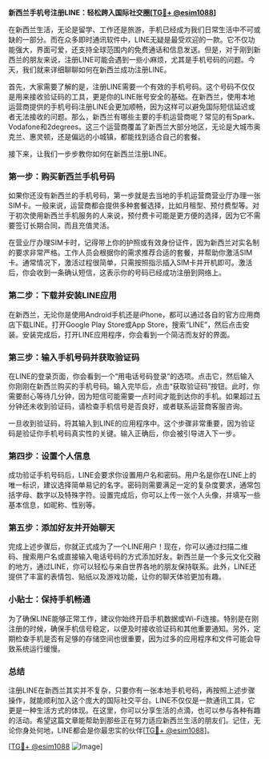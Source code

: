 **新西兰手机号注册LINE：轻松跨入国际社交圈[[TG💪+ @esim1088](https://t.me/s/esim1088)]**

在新西兰生活，无论是留学、工作还是旅游，手机已经成为我们日常生活中不可或缺的一部分。而在众多即时通讯软件中，LINE无疑是最受欢迎的一款。它不仅功能强大，界面可爱，还支持全球范围内的免费通话和信息发送。但是，对于刚到新西兰的朋友来说，注册LINE可能会遇到一些小麻烦，尤其是手机号码的问题。今天，我们就来详细聊聊如何在新西兰成功注册LINE。

首先，大家需要了解的是，注册LINE需要一个有效的手机号码。这个号码不仅仅是用来接收验证码的工具，更是你的LINE账号安全的基础。在新西兰，使用本地运营商提供的手机号码注册LINE会更加顺畅，因为这样可以避免国际短信延迟或者无法接收的问题。那么，新西兰有哪些主要的手机运营商呢？常见的有Spark、Vodafone和2degrees。这三个运营商覆盖了新西兰大部分地区，无论是大城市奥克兰、惠灵顿，还是偏远的小城镇，都能找到适合自己的套餐。

接下来，让我们一步步教你如何在新西兰注册LINE。

### 第一步：购买新西兰手机号码

如果你还没有新西兰的手机号码，第一步就是去当地的手机运营商营业厅办理一张SIM卡。一般来说，运营商都会提供多种套餐选择，比如月租型、预付费型等。对于初次使用新西兰手机服务的人来说，预付费卡可能是更方便的选择，因为它不需要签订长期合同，而且充值灵活。

在营业厅办理SIM卡时，记得带上你的护照或有效身份证件，因为新西兰对实名制的要求非常严格。工作人员会根据你的需求推荐合适的套餐，并帮助你激活SIM卡。通常情况下，激活过程很简单，只需按照指示插入SIM卡并开机即可。激活后，你会收到一条确认短信，这表示你的号码已经成功注册到网络上。

### 第二步：下载并安装LINE应用

在新西兰，无论你是使用Android手机还是iPhone，都可以通过各自的官方应用商店下载LINE。打开Google Play Store或App Store，搜索“LINE”，然后点击安装。安装完成后，打开LINE应用程序，你会看到一个简洁而友好的界面。

### 第三步：输入手机号码并获取验证码

在LINE的登录页面，你会看到一个“用电话号码登录”的选项。点击它，然后输入你刚刚在新西兰购买的手机号码。输入完毕后，点击“获取验证码”按钮。此时，你需要耐心等待几分钟，因为短信可能需要一点时间才能到达你的手机。如果超过五分钟还未收到验证码，请检查手机信号是否良好，或者联系运营商客服咨询。

一旦收到验证码，将其输入到LINE的应用程序中。这个步骤非常重要，因为验证码是验证你手机号码真实性的关键。输入正确后，你会被引导进入下一步。

### 第四步：设置个人信息

成功验证手机号码后，LINE会要求你设置用户名和密码。用户名是你在LINE上的唯一标识，建议选择简单易记的名字。密码则需要满足一定的复杂度要求，通常包括字母、数字以及特殊字符。设置完成后，你可以上传一张个人头像，并填写一些基本信息，如昵称、性别等。

### 第五步：添加好友并开始聊天

完成上述步骤后，你就正式成为了一个LINE用户！现在，你可以通过扫描二维码、搜索用户名或直接输入电话号码的方式添加好友。新西兰是一个多元文化交融的地方，通过LINE，你可以轻松与来自世界各地的朋友保持联系。此外，LINE还提供了丰富的表情包、贴纸以及游戏功能，让你的聊天体验更加有趣。

### 小贴士：保持手机畅通

为了确保LINE能够正常工作，建议你始终开启手机数据或Wi-Fi连接。特别是在刚注册的时候，确保手机信号稳定，以便及时接收验证码和其他重要通知。另外，定期检查手机是否有足够的存储空间也很重要，因为过多的应用程序和文件可能会导致系统运行缓慢。

### 总结

注册LINE在新西兰其实并不复杂，只要你有一张本地手机号码，再按照上述步骤操作，就能顺利加入这个庞大的国际社交平台。LINE不仅仅是一款通讯工具，它更是一种生活方式的体现。在这里，你可以分享生活的点滴，也可以参与各种有趣的活动。希望这篇文章能帮助到那些正在努力适应新西兰生活的朋友们。记住，无论你身处何地，LINE都会是你最忠实的伙伴[[TG💪+ @esim1088](https://t.me/s/esim1088)]。

[[TG💪+ @esim1088](https://t.me/s/esim1088) ![Image](https://i.postimg.cc/4NQfJmqS/Snipaste-2025-05-13-00-14-12.png)]